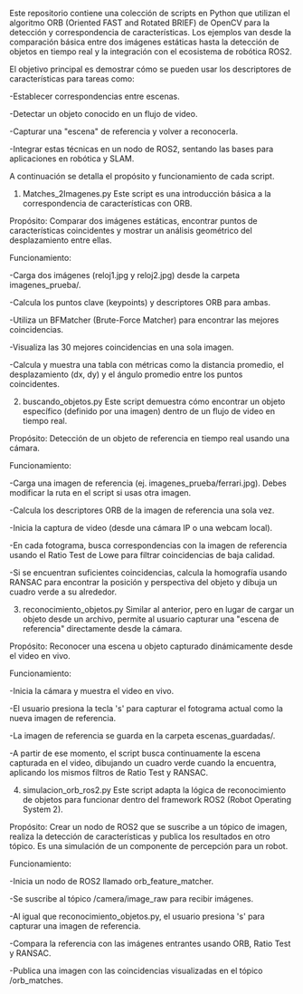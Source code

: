 Este repositorio contiene una colección de scripts en Python que utilizan el algoritmo ORB (Oriented FAST and Rotated BRIEF) de OpenCV para la detección y correspondencia de características. Los ejemplos van desde la comparación básica entre dos imágenes estáticas hasta la detección de objetos en tiempo real y la integración con el ecosistema de robótica ROS2.

El objetivo principal es demostrar cómo se pueden usar los descriptores de características para tareas como:

-Establecer correspondencias entre escenas.

-Detectar un objeto conocido en un flujo de video.

-Capturar una "escena" de referencia y volver a reconocerla.

-Integrar estas técnicas en un nodo de ROS2, sentando las bases para aplicaciones en robótica y SLAM.

A continuación se detalla el propósito y funcionamiento de cada script.

1. Matches_2Imagenes.py
Este script es una introducción básica a la correspondencia de características con ORB.

Propósito: Comparar dos imágenes estáticas, encontrar puntos de características coincidentes y mostrar un análisis geométrico del desplazamiento entre ellas.

Funcionamiento:

-Carga dos imágenes (reloj1.jpg y reloj2.jpg) desde la carpeta imagenes_prueba/.

-Calcula los puntos clave (keypoints) y descriptores ORB para ambas.

-Utiliza un BFMatcher (Brute-Force Matcher) para encontrar las mejores coincidencias.

-Visualiza las 30 mejores coincidencias en una sola imagen.

-Calcula y muestra una tabla con métricas como la distancia promedio, el desplazamiento (dx, dy) y el ángulo promedio entre los puntos coincidentes.

2. buscando_objetos.py
Este script demuestra cómo encontrar un objeto específico (definido por una imagen) dentro de un flujo de video en tiempo real.

Propósito: Detección de un objeto de referencia en tiempo real usando una cámara.

Funcionamiento:

-Carga una imagen de referencia (ej. imagenes_prueba/ferrari.jpg). Debes modificar la ruta en el script si usas otra imagen.

-Calcula los descriptores ORB de la imagen de referencia una sola vez.

-Inicia la captura de video (desde una cámara IP o una webcam local).

-En cada fotograma, busca correspondencias con la imagen de referencia usando el Ratio Test de Lowe para filtrar coincidencias de baja calidad.

-Si se encuentran suficientes coincidencias, calcula la homografía usando RANSAC para encontrar la posición y perspectiva del objeto y dibuja un cuadro verde a su alrededor.

3. reconocimiento_objetos.py
Similar al anterior, pero en lugar de cargar un objeto desde un archivo, permite al usuario capturar una "escena de referencia" directamente desde la cámara.

Propósito: Reconocer una escena u objeto capturado dinámicamente desde el video en vivo.

Funcionamiento:

-Inicia la cámara y muestra el video en vivo.

-El usuario presiona la tecla 's' para capturar el fotograma actual como la nueva imagen de referencia.

-La imagen de referencia se guarda en la carpeta escenas_guardadas/.

-A partir de ese momento, el script busca continuamente la escena capturada en el video, dibujando un cuadro verde cuando la encuentra, aplicando los mismos filtros de Ratio Test y RANSAC.

4. simulacion_orb_ros2.py
Este script adapta la lógica de reconocimiento de objetos para funcionar dentro del framework ROS2 (Robot Operating System 2).

Propósito: Crear un nodo de ROS2 que se suscribe a un tópico de imagen, realiza la detección de características y publica los resultados en otro tópico. Es una simulación de un componente de percepción para un robot.

Funcionamiento:

-Inicia un nodo de ROS2 llamado orb_feature_matcher.

-Se suscribe al tópico /camera/image_raw para recibir imágenes.

-Al igual que reconocimiento_objetos.py, el usuario presiona 's' para capturar una imagen de referencia.

-Compara la referencia con las imágenes entrantes usando ORB, Ratio Test y RANSAC.

-Publica una imagen con las coincidencias visualizadas en el tópico /orb_matches.
